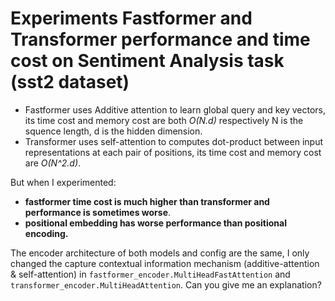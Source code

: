# Experiments Fastformer and Transformer performance and time cost on Sentiment Analysis task (sst2 dataset)
+ Fastformer uses Additive attention to learn global query and key vectors, its time cost and memory cost are both *O(N.d)* respectively N is the squence length, d is the hidden dimension.
+ Transformer uses self-attention to computes dot-product between input representations at each pair of positions, its time cost and memory cost are *O(N^2.d)*.

But when I experimented: 
+ **fastformer time cost is much higher than transformer and performance is sometimes worse**.
+ **positional embedding has worse performance than positional encoding.**

The encoder architecture of both models and config are the same, I only changed the capture contextual information mechanism (additive-attention & self-attention) in `fastformer_encoder.MultiHeadFastAttention` and `transformer_encoder.MultiHeadAttention`. Can you give me an explanation? 
